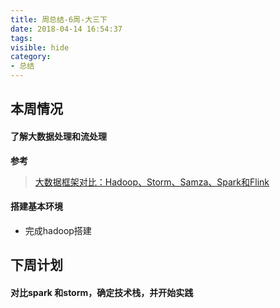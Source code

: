 ```yaml
---
title: 周总结-6周-大三下
date: 2018-04-14 16:54:37
tags:
visible: hide
category: 
- 总结
---
```


## 本周情况

#### 了解大数据处理和流处理

**参考**

> [大数据框架对比：Hadoop、Storm、Samza、Spark和Flink](http://www.infoq.com/cn/articles/hadoop-storm-samza-spark-flink)

#### 搭建基本环境

- 完成hadoop搭建


## 下周计划

#### 对比spark 和storm，确定技术栈，并开始实践